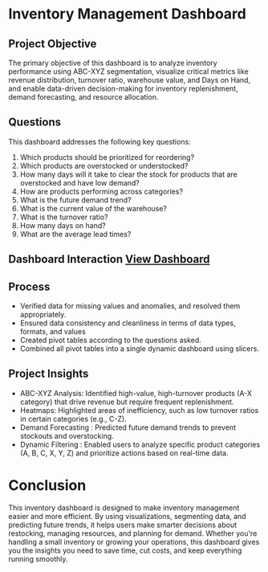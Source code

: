 # Inventory Management Dashboard 
## Project Objective 
The primary objective of this dashboard is to analyze inventory performance using ABC-XYZ segmentation, visualize critical metrics like revenue distribution, turnover ratio, warehouse value, and Days on Hand, and enable data-driven decision-making for inventory replenishment, demand forecasting, and resource allocation.
## Questions 
This dashboard addresses the following key questions:
1.	Which products should be prioritized for reordering?
2.	Which products are overstocked or understocked?
3.	How many days will it take to clear the stock for products that are overstocked and have low demand?
4.	How are products performing across categories?
5.	What is the future demand trend?
6.	What is the current value of the warehouse?
7.	What is the turnover ratio?
8.	How many days on hand?
9.	What are the average lead times?

## Dashboard Interaction <a href="https://github.com/Rumkey988/Excel-Project/blob/main/inventory_dashboard.xlsx"> View Dashboard </a>    

## Process
- Verified data for missing values and anomalies, and resolved them appropriately.
- Ensured data consistency and cleanliness in terms of data types, formats, and values
-	Created pivot tables according to the questions asked.
-	Combined all pivot tables into a single dynamic dashboard using slicers.

## Project Insights
-	ABC-XYZ Analysis: Identified high-value, high-turnover products (A-X category) that drive revenue but require frequent replenishment.
-	Heatmaps: Highlighted areas of inefficiency, such as low turnover ratios in certain categories (e.g., C-Z).
-	Demand Forecasting : Predicted future demand trends to prevent stockouts and overstocking.
-	Dynamic Filtering : Enabled users to analyze specific product categories (A, B, C, X, Y, Z) and prioritize actions based on real-time data.

# Conclusion
This inventory dashboard is designed to make inventory management easier and more efficient. By using visualizations, segmenting data, and predicting future trends, it helps users make smarter decisions about restocking, managing resources, and planning for demand. Whether you're handling a small inventory or growing your operations, this dashboard gives you the insights you need to save time, cut costs, and keep everything running smoothly.


